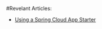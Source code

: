 #Revelant Articles:

- [Using a Spring Cloud App Starter](http://www.baeldung.com/spring-cloud-app-starter)
